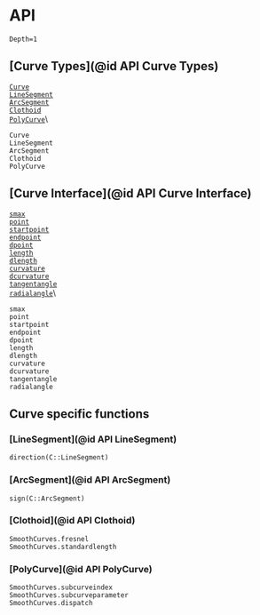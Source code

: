 # API

```@contents
Depth=1
```

## [Curve Types](@id API Curve Types)

[`Curve`](@ref)\
[`LineSegment`](@ref)\
[`ArcSegment`](@ref)\
[`Clothoid`](@ref)\
[`PolyCurve`](@ref)\

```@docs
Curve
LineSegment
ArcSegment
Clothoid
PolyCurve
```

## [Curve Interface](@id API Curve Interface)

[`smax`](@ref)\
[`point`](@ref)\
[`startpoint`](@ref)\
[`endpoint`](@ref)\
[`dpoint`](@ref)\
[`length`](@ref)\
[`dlength`](@ref)\
[`curvature`](@ref)\
[`dcurvature`](@ref)\
[`tangentangle`](@ref)\
[`radialangle`](@ref)\

```@docs
smax
point
startpoint
endpoint
dpoint
length
dlength
curvature
dcurvature
tangentangle
radialangle
```

## Curve specific functions

### [LineSegment](@id API LineSegment)

```@docs
direction(C::LineSegment)
```

### [ArcSegment](@id API ArcSegment)

```@docs
sign(C::ArcSegment)
```

### [Clothoid](@id API Clothoid)

```@docs
SmoothCurves.fresnel
SmoothCurves.standardlength
```

### [PolyCurve](@id API PolyCurve)

```@docs
SmoothCurves.subcurveindex
SmoothCurves.subcurveparameter
SmoothCurves.dispatch
```
